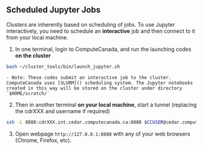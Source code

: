 ## Scheduled Jupyter Jobs
Clusters are inherently based on scheduling of jobs. To use Jupyter interactively, you need to schedule an **interactive** job and then connect to it from your local machine.

1. In one terminal, login to ComputeCanada, and run the launching codes **on the cluster**
```bash
bash ~/cluster_tools/bin/launch_jupyter.sh
```
    - Note: These codes submit an interactive job to the cluster. ComputeCanada uses [SLURM]() scheduling system. The Jupyter notebooks created in this way will be stored on the cluster under directory `$HOME/scratch/`

2. Then in another terminal **on your local machine**, start a tunnel (replacing the cdrXXX and username if required)
```bash
ssh -L 8888:cdrXXX.int.cedar.computecanada.ca:8888 $CCUSER@cedar.computecanada.ca -N -f
```

3. Open webpage `http://127.0.0.1:8888` with any of your web browsers (Chrome, Firefox, etc).
